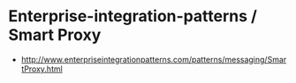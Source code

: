 # Enterprise-integration-patterns / Smart Proxy

* http://www.enterpriseintegrationpatterns.com/patterns/messaging/SmartProxy.html
